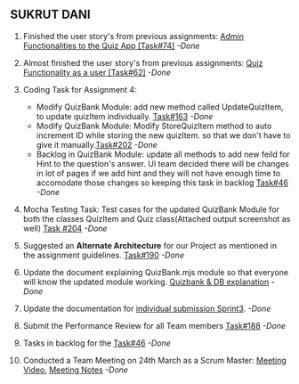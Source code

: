 ## SUKRUT DANI

1. Finished the user story's from previous assignments: [Admin Functionalities to the Quiz App [Task#74]](https://github.com/MUN-COMP6905/project-eteam/issues/74) *-Done*

2. Almost finished the user story's from previous assignments: [Quiz Functionality as a user [Task#62]](https://github.com/MUN-COMP6905/project-eteam/issues/62) *-Done*

3. Coding Task for Assignment 4: 
   - Modify QuizBank Module: add new method called UpdateQuizItem, to update quizItem individually. [Task#163](https://github.com/MUN-COMP6905/project-eteam/issues/163) *-Done*
   - Modify QuizBank Module: Modify StoreQuizItem method to auto increment ID while storing the new quizItem. so that we don't have to give it manually.[Task#202](https://github.com/MUN-COMP6905/project-eteam/issues/202) *-Done*
   - Backlog in QuizBank Module: update all methods to add new feild for Hint to the question's answer. UI team decided there will be changes in lot of pages if we add hint and they will not have enough time to accomodate those changes so keeping this task in backlog [Task#46](https://github.com/MUN-COMP6905/project-eteam/issues/46) *-Done*

4. Mocha Testing Task: Test cases for the updated QuizBank Module for both the classes QuizItem and Quiz class(Attached output screenshot as well) [Task #204](https://github.com/MUN-COMP6905/project-eteam/issues/204) *-Done*

5. Suggested an **Alternate Architecture** for our Project as mentioned in the assignment guidelines. [Task#190](https://github.com/MUN-COMP6905/project-eteam/issues/190) *-Done*

6. Update the document explaining QuizBank.mjs module so that everyone will know the updated module working. [Quizbank & DB explanation](https://github.com/MUN-COMP6905/project-eteam/blob/dev/doc/Quizbank%20%26%20DB%20explanation.pdf) *-Done*

7. Update the documentation for [individual submission Sprint3](https://github.com/MUN-COMP6905/project-eteam/blob/dev/doc/individual_submission/sprint%203/sukrut_task.md). *-Done*

8. Submit the Performance Review for all Team members [Task#188](https://github.com/MUN-COMP6905/project-eteam/issues/188) *-Done*
 
9. Tasks in backlog for the [Task#46](https://github.com/MUN-COMP6905/project-eteam/issues/46) *-Done*

10. Conducted a Team Meeting on 24th March as a Scrum Master: [Meeting Video](https://drive.google.com/file/d/1-UY8WouZ21ruEceeOP7-E6fPPT8jaFn9/view?usp=sharing), [Meeting Notes](/doc/meeting_notes/sprint2_mar24.md) *-Done*

